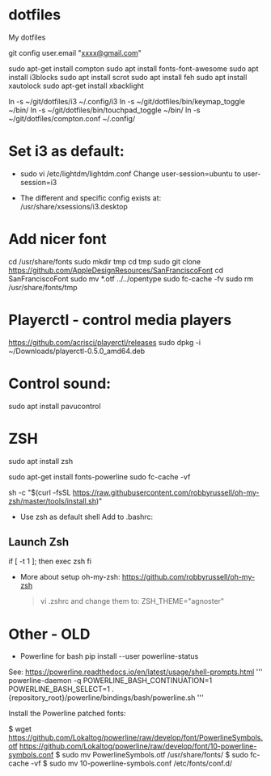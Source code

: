 # dotfiles
My dotfiles

git config user.email "xxxx@gmail.com"

sudo apt-get install compton
sudo apt install fonts-font-awesome
sudo apt install i3blocks
sudo apt install scrot
sudo apt install feh
sudo apt install xautolock
sudo apt-get install xbacklight

ln -s ~/git/dotfiles/i3 ~/.config/i3
ln -s ~/git/dotfiles/bin/keymap_toggle ~/bin/
ln -s ~/git/dotfiles/bin/touchpad_toggle ~/bin/
ln -s ~/git/dotfiles/compton.conf ~/.config/


# Set i3 as default:
  - sudo vi /etc/lightdm/lightdm.conf
    Change user-session=ubuntu to
           user-session=i3

  - The different and specific config exists at:
    /usr/share/xsessions/i3.desktop

# Add nicer font
cd /usr/share/fonts
sudo mkdir tmp
cd tmp
sudo git clone https://github.com/AppleDesignResources/SanFranciscoFont
cd SanFranciscoFont
sudo mv *.otf ../../opentype
sudo fc-cache -fv
sudo rm /usr/share/fonts/tmp

# Playerctl - control media players
https://github.com/acrisci/playerctl/releases
sudo dpkg -i ~/Downloads/playerctl-0.5.0_amd64.deb

# Control sound:
sudo apt install pavucontrol


# ZSH
sudo apt install zsh

sudo apt-get install fonts-powerline
sudo fc-cache -vf

sh -c "$(curl -fsSL https://raw.githubusercontent.com/robbyrussell/oh-my-zsh/master/tools/install.sh)"

* Use zsh as default shell
  Add to .bashrc:

## Launch Zsh
if [ -t 1 ]; then
  exec zsh
fi

* More about setup oh-my-zsh:
  https://github.com/robbyrussell/oh-my-zsh

  > vi .zshrc   and change them to:
  ZSH_THEME="agnoster"

# Other - OLD

* Powerline for bash
pip install --user powerline-status

See: https://powerline.readthedocs.io/en/latest/usage/shell-prompts.html
'''
powerline-daemon -q
POWERLINE_BASH_CONTINUATION=1
POWERLINE_BASH_SELECT=1
. {repository_root}/powerline/bindings/bash/powerline.sh
'''

Install the Powerline patched fonts:

$ wget https://github.com/Lokaltog/powerline/raw/develop/font/PowerlineSymbols.otf https://github.com/Lokaltog/powerline/raw/develop/font/10-powerline-symbols.conf
$ sudo mv PowerlineSymbols.otf /usr/share/fonts/
$ sudo fc-cache -vf
$ sudo mv 10-powerline-symbols.conf /etc/fonts/conf.d/
